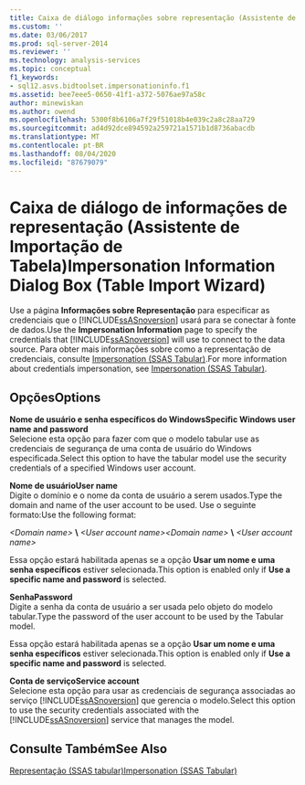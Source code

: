 ```yaml
---
title: Caixa de diálogo informações sobre representação (Assistente de importação de tabela) | Microsoft Docs
ms.custom: ''
ms.date: 03/06/2017
ms.prod: sql-server-2014
ms.reviewer: ''
ms.technology: analysis-services
ms.topic: conceptual
f1_keywords:
- sql12.asvs.bidtoolset.impersonationinfo.f1
ms.assetid: bee7eee5-0650-41f1-a372-5076ae97a58c
author: minewiskan
ms.author: owend
ms.openlocfilehash: 5300f8b6106a7f29f51018b4e039c2a8c28aa729
ms.sourcegitcommit: ad4d92dce894592a259721a1571b1d8736abacdb
ms.translationtype: MT
ms.contentlocale: pt-BR
ms.lasthandoff: 08/04/2020
ms.locfileid: "87679079"
---
```

# <a name="impersonation-information-dialog-box-table-import-wizard"></a><span data-ttu-id="b28c4-102">Caixa de diálogo de informações de representação (Assistente de Importação de Tabela)</span><span class="sxs-lookup"><span data-stu-id="b28c4-102">Impersonation Information Dialog Box (Table Import Wizard)</span></span>
  <span data-ttu-id="b28c4-103">Use a página **Informações sobre Representação** para especificar as credenciais que o [!INCLUDE[ssASnoversion](../includes/ssasnoversion-md.md)] usará para se conectar à fonte de dados.</span><span class="sxs-lookup"><span data-stu-id="b28c4-103">Use the **Impersonation Information** page to specify the credentials that [!INCLUDE[ssASnoversion](../includes/ssasnoversion-md.md)] will use to connect to the data source.</span></span> <span data-ttu-id="b28c4-104">Para obter mais informações sobre como a representação de credenciais, consulte [Impersonation &#40;SSAS Tabular&#41;](tabular-models/impersonation-ssas-tabular.md).</span><span class="sxs-lookup"><span data-stu-id="b28c4-104">For more information about credentials impersonation, see [Impersonation &#40;SSAS Tabular&#41;](tabular-models/impersonation-ssas-tabular.md).</span></span>  
  
## <a name="options"></a><span data-ttu-id="b28c4-105">Opções</span><span class="sxs-lookup"><span data-stu-id="b28c4-105">Options</span></span>  
 <span data-ttu-id="b28c4-106">**Nome de usuário e senha específicos do Windows**</span><span class="sxs-lookup"><span data-stu-id="b28c4-106">**Specific Windows user name and password**</span></span>  
 <span data-ttu-id="b28c4-107">Selecione esta opção para fazer com que o modelo tabular use as credenciais de segurança de uma conta de usuário do Windows especificada.</span><span class="sxs-lookup"><span data-stu-id="b28c4-107">Select this option to have the tabular model use the security credentials of a specified Windows user account.</span></span>  
  
 <span data-ttu-id="b28c4-108">**Nome de usuário**</span><span class="sxs-lookup"><span data-stu-id="b28c4-108">**User name**</span></span>  
 <span data-ttu-id="b28c4-109">Digite o domínio e o nome da conta de usuário a serem usados.</span><span class="sxs-lookup"><span data-stu-id="b28c4-109">Type the domain and name of the user account to be used.</span></span> <span data-ttu-id="b28c4-110">Use o seguinte formato:</span><span class="sxs-lookup"><span data-stu-id="b28c4-110">Use the following format:</span></span>  
  
 <span data-ttu-id="b28c4-111">*\<Domain name>* **\\** *\<User account name>*</span><span class="sxs-lookup"><span data-stu-id="b28c4-111">*\<Domain name>* **\\** *\<User account name>*</span></span>  
  
 <span data-ttu-id="b28c4-112">Essa opção estará habilitada apenas se a opção **Usar um nome e uma senha específicos** estiver selecionada.</span><span class="sxs-lookup"><span data-stu-id="b28c4-112">This option is enabled only if **Use a specific name and password** is selected.</span></span>  
  
 <span data-ttu-id="b28c4-113">**Senha**</span><span class="sxs-lookup"><span data-stu-id="b28c4-113">**Password**</span></span>  
 <span data-ttu-id="b28c4-114">Digite a senha da conta de usuário a ser usada pelo objeto do modelo tabular.</span><span class="sxs-lookup"><span data-stu-id="b28c4-114">Type the password of the user account to be used by the Tabular model.</span></span>  
  
 <span data-ttu-id="b28c4-115">Essa opção estará habilitada apenas se a opção **Usar um nome e uma senha específicos** estiver selecionada.</span><span class="sxs-lookup"><span data-stu-id="b28c4-115">This option is enabled only if **Use a specific name and password** is selected.</span></span>  
  
 <span data-ttu-id="b28c4-116">**Conta de serviço**</span><span class="sxs-lookup"><span data-stu-id="b28c4-116">**Service account**</span></span>  
 <span data-ttu-id="b28c4-117">Selecione esta opção para usar as credenciais de segurança associadas ao serviço [!INCLUDE[ssASnoversion](../includes/ssasnoversion-md.md)] que gerencia o modelo.</span><span class="sxs-lookup"><span data-stu-id="b28c4-117">Select this option to use the security credentials associated with the [!INCLUDE[ssASnoversion](../includes/ssasnoversion-md.md)] service that manages the model.</span></span>  
  
## <a name="see-also"></a><span data-ttu-id="b28c4-118">Consulte Também</span><span class="sxs-lookup"><span data-stu-id="b28c4-118">See Also</span></span>  
 [<span data-ttu-id="b28c4-119">Representação &#40;SSAS tabular&#41;</span><span class="sxs-lookup"><span data-stu-id="b28c4-119">Impersonation &#40;SSAS Tabular&#41;</span></span>](tabular-models/impersonation-ssas-tabular.md)  
  
  
